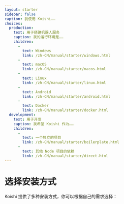 ```yaml
---
layout: starter
sidebar: false
caption: 我使用 Koishi……
choices:
  production:
    text: 用于搭建机器人服务
    caption: 我的运行环境是……
    children:
      - 
        text: Windows
        link: /zh-CN/manual/starter/windows.html
      - 
        text: macOS
        link: /zh-CN/manual/starter/macos.html
      - 
        text: Linux
        link: /zh-CN/manual/starter/linux.html
      - 
        text: Android
        link: /zh-CN/manual/starter/android.html
      - 
        text: Docker
        link: /zh-CN/manual/starter/docker.html
  development:
    text: 用于开发
    caption: 我希望 Koishi 作为……
    children:
      - 
        text: 一个独立的项目
        link: /zh-CN/manual/starter/boilerplate.html
      - 
        text: 其他 Node 项目的依赖
        link: /zh-CN/manual/starter/direct.html
---
```


# 选择安装方式

Koishi 提供了多种安装方式，你可以根据自己的需求选择：
